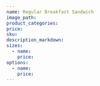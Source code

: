 ```yaml
---
name: Regular Breakfast Sandwich
image_path:
product_categories:
price:
sku:
description_markdown:
sizes:
  - name:
    price:
options:
  - name:
    price:
---
```

